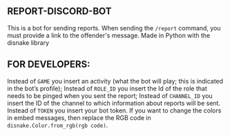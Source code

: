 ## REPORT-DISCORD-BOT ##
This is a bot for sending reports. When sending the ```/report``` command, you must provide a link to the offender's message.
Made in Python with the disnake library
## FOR DEVELOPERS: ##
Instead of ```GAME``` you insert an activity (what the bot will play; this is indicated in the bot’s profile);
Instead of ```ROLE_ID``` you insert the Id of the role that needs to be pinged when you sent the report;
Instead of ```CHANNEL_ID``` you insert the ID of the channel to which information about reports will be sent.
Instead of ```TOKEN``` you insert your bot token.
If you want to change the colors in embed messages, then replace the RGB code in ```disnake.Color.from_rgb(rgb code)```.